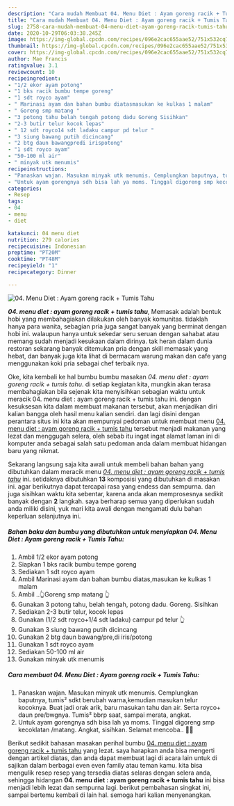 ```yaml
---
description: "Cara mudah Membuat 04. Menu Diet : Ayam goreng racik + Tumis Tahu, Anti Gagal"
title: "Cara mudah Membuat 04. Menu Diet : Ayam goreng racik + Tumis Tahu, Anti Gagal"
slug: 2758-cara-mudah-membuat-04-menu-diet-ayam-goreng-racik-tumis-tahu-anti-gagal
date: 2020-10-29T06:03:38.245Z
image: https://img-global.cpcdn.com/recipes/096e2cac655aae52/751x532cq70/04-menu-diet-ayam-goreng-racik-tumis-tahu-foto-resep-utama.jpg
thumbnail: https://img-global.cpcdn.com/recipes/096e2cac655aae52/751x532cq70/04-menu-diet-ayam-goreng-racik-tumis-tahu-foto-resep-utama.jpg
cover: https://img-global.cpcdn.com/recipes/096e2cac655aae52/751x532cq70/04-menu-diet-ayam-goreng-racik-tumis-tahu-foto-resep-utama.jpg
author: Mae Francis
ratingvalue: 3.1
reviewcount: 10
recipeingredient:
- "1/2 ekor ayam potong"
- "1 bks racik bumbu tempe goreng"
- "1 sdt royco ayam"
- " Marinasi ayam dan bahan bumbu diatasmasukan ke kulkas 1 malam"
- " Goreng smp matang "
- "3 potong tahu belah tengah potong dadu Goreng Sisihkan"
- "2-3 butir telur kocok lepas"
- " 12 sdt royco14 sdt ladaku campur pd telur "
- "3 siung bawang putih dicincang"
- "2 btg daun bawangpredi irispotong"
- "1 sdt royco ayam"
- "50-100 ml air"
- " minyak utk menumis"
recipeinstructions:
- "Panaskan wajan. Masukan minyak utk menumis. Cemplungkan baputnya, tumis² sdkt berubah warna,kemudian masukan telur kocoknya. Buat jadi orak arik, baru masukan tahu dan air. Serta royco+ daun pre/bwgnya. Tumis² bbrp saat, sampai merata, angkat."
- "Untuk ayam gorengnya sdh bisa lah ya moms. Tinggal digoreng smp kecoklatan /matang. Angkat, sisihkan. Selamat mencoba.. 🥰🥰"
categories:
- Resep
tags:
- 04
- menu
- diet

katakunci: 04 menu diet 
nutrition: 279 calories
recipecuisine: Indonesian
preptime: "PT20M"
cooktime: "PT48M"
recipeyield: "1"
recipecategory: Dinner

---
```



![04. Menu Diet : Ayam goreng racik + Tumis Tahu](https://img-global.cpcdn.com/recipes/096e2cac655aae52/751x532cq70/04-menu-diet-ayam-goreng-racik-tumis-tahu-foto-resep-utama.jpg)

<b><i>04. menu diet : ayam goreng racik + tumis tahu</i></b>, Memasak adalah bentuk hobi yang membahagiakan dilakukan oleh banyak komunitas. tidaklah hanya para wanita, sebagian pria juga sangat banyak yang berminat dengan hobi ini. walaupun hanya untuk sekedar seru seruan dengan sahabat atau memang sudah menjadi kesukaan dalam dirinya. tak heran dalam dunia restoran sekarang banyak ditemukan pria dengan skill memasak yang hebat, dan banyak juga kita lihat di bermacam warung makan dan cafe yang menggunakan koki pria sebagai chef terbaik nya.



Oke, kita kembali ke hal bumbu bumbu masakan <i>04. menu diet : ayam goreng racik + tumis tahu</i>. di setiap kegiatan kita, mungkin akan terasa membahagiakan bila sejenak kita menyisihkan sebagian waktu untuk meracik 04. menu diet : ayam goreng racik + tumis tahu ini. dengan kesuksesan kita dalam membuat makanan tersebut, akan menjadikan diri kalian bangga oleh hasil menu kalian sendiri. dan lagi disini dengan perantara situs ini kita akan mempunyai pedoman untuk membuat menu <u>04. menu diet : ayam goreng racik + tumis tahu</u> tersebut menjadi makanan yang lezat dan menggugah selera, oleh sebab itu ingat ingat alamat laman ini di komputer anda sebagai salah satu pedoman anda dalam membuat hidangan baru yang nikmat.


Sekarang langsung saja kita awali untuk membeli bahan bahan yang dibutuhkan dalam meracik menu <u><i>04. menu diet : ayam goreng racik + tumis tahu</i></u> ini. setidaknya dibutuhkan <b>13</b> komposisi yang dibutuhkan di masakan ini. agar berikutnya dapat tercapai rasa yang endess dan sempurna. dan juga sisihkan waktu kita sebentar, karena anda akan memprosesnya sedikit banyak dengan <b>2</b> langkah. saya berharap semua yang diperlukan sudah anda miliki disini, yuk mari kita awali dengan mengamati dulu bahan keperluan selanjutnya ini.

<!--inarticleads1-->

##### Bahan baku dan bumbu yang dibutuhkan untuk menyiapkan 04. Menu Diet : Ayam goreng racik + Tumis Tahu:

1. Ambil 1/2 ekor ayam potong
1. Siapkan 1 bks racik bumbu tempe goreng
1. Sediakan 1 sdt royco ayam
1. Ambil  Marinasi ayam dan bahan bumbu diatas,masukan ke kulkas 1 malam
1. Ambil  ..👆Goreng smp matang 👆
1. Gunakan 3 potong tahu, belah tengah, potong dadu. Goreng. Sisihkan
1. Sediakan 2-3 butir telur, kocok lepas
1. Gunakan  (1/2 sdt royco+1/4 sdt ladaku) campur pd telur 👆
1. Gunakan 3 siung bawang putih dicincang
1. Gunakan 2 btg daun bawang/pre,di iris/potong
1. Gunakan 1 sdt royco ayam
1. Sediakan 50-100 ml air
1. Gunakan  minyak utk menumis




<!--inarticleads2-->

##### Cara membuat 04. Menu Diet : Ayam goreng racik + Tumis Tahu:

1. Panaskan wajan. Masukan minyak utk menumis. Cemplungkan baputnya, tumis² sdkt berubah warna,kemudian masukan telur kocoknya. Buat jadi orak arik, baru masukan tahu dan air. Serta royco+ daun pre/bwgnya. Tumis² bbrp saat, sampai merata, angkat.
1. Untuk ayam gorengnya sdh bisa lah ya moms. Tinggal digoreng smp kecoklatan /matang. Angkat, sisihkan. Selamat mencoba.. 🥰🥰




Berikut sedikit bahasan masakan perihal bumbu <u>04. menu diet : ayam goreng racik + tumis tahu</u> yang lezat. saya harapkan anda bisa mengerti dengan artikel diatas, dan anda dapat membuat lagi di acara lain untuk di sajikan dalam berbagai even even family atau teman kamu. kita bisa mengulik resep resep yang tersedia diatas selaras dengan selera anda, sehingga hidangan <b>04. menu diet : ayam goreng racik + tumis tahu</b> ini bisa menjadi lebih lezat dan sempurna lagi. berikut pembahasan singkat ini, sampai bertemu kembali di lain hal. semoga hari kalian menyenangkan.
